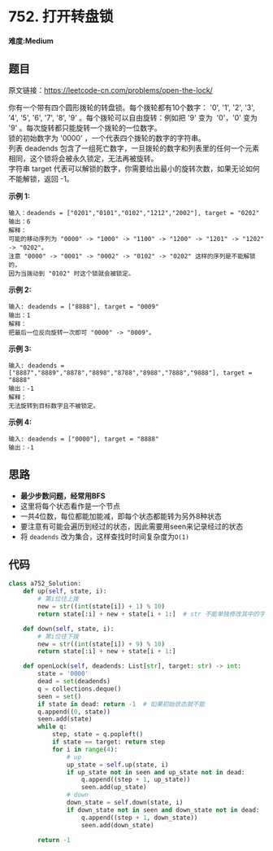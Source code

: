 # 752. 打开转盘锁
**难度:Medium**
## 题目
原文链接：https://leetcode-cn.com/problems/open-the-lock/

你有一个带有四个圆形拨轮的转盘锁。每个拨轮都有10个数字： '0', '1', '2', '3', '4', '5', '6', '7', '8', '9' 。每个拨轮可以自由旋转：例如把 '9' 变为  '0'，'0' 变为 '9' 。每次旋转都只能旋转一个拨轮的一位数字。  
锁的初始数字为 '0000' ，一个代表四个拨轮的数字的字符串。  
列表 deadends 包含了一组死亡数字，一旦拨轮的数字和列表里的任何一个元素相同，这个锁将会被永久锁定，无法再被旋转。  
字符串 target 代表可以解锁的数字，你需要给出最小的旋转次数，如果无论如何不能解锁，返回 -1。

**示例 1:**
```
输入：deadends = ["0201","0101","0102","1212","2002"], target = "0202"
输出：6
解释：
可能的移动序列为 "0000" -> "1000" -> "1100" -> "1200" -> "1201" -> "1202" -> "0202"。
注意 "0000" -> "0001" -> "0002" -> "0102" -> "0202" 这样的序列是不能解锁的，
因为当拨动到 "0102" 时这个锁就会被锁定。
```
**示例 2:**
```
输入: deadends = ["8888"], target = "0009"
输出：1
解释：
把最后一位反向旋转一次即可 "0000" -> "0009"。
```
**示例 3:**
```
输入: deadends = ["8887","8889","8878","8898","8788","8988","7888","9888"], target = "8888"
输出：-1
解释：
无法旋转到目标数字且不被锁定。
```
**示例 4:**
```
输入: deadends = ["0000"], target = "8888"
输出：-1
```

## 思路
* **最少步数问题，经常用BFS**
* 这里将每个状态看作是一个节点
* 一共4位数，每位都能加能减，即每个状态都能转为另外8种状态
* 要注意有可能会遍历到经过的状态，因此需要用seen来记录经过的状态
* 将 `deadends` 改为集合，这样查找时时间复杂度为`O(1)`

## 代码
```python
class a752_Solution:
    def up(self, state, i):
        # 第i位往上拨
        new = str((int(state[i]) + 1) % 10)
        return state[:i] + new + state[i + 1:]  # str 不能单独修改其中的字符

    def down(self, state, i):
        # 第i位往下拨
        new = str((int(state[i]) + 9) % 10)
        return state[:i] + new + state[i + 1:]

    def openLock(self, deadends: List[str], target: str) -> int:
        state = '0000'
        dead = set(deadends)
        q = collections.deque()
        seen = set()
        if state in dead: return -1  # 如果初始状态就不能
        q.append((0, state))
        seen.add(state)
        while q:
            step, state = q.popleft()
            if state == target: return step
            for i in range(4):
                # up
                up_state = self.up(state, i)
                if up_state not in seen and up_state not in dead:
                    q.append((step + 1, up_state))
                    seen.add(up_state)
                # down
                down_state = self.down(state, i)
                if down_state not in seen and down_state not in dead:
                    q.append((step + 1, down_state))
                    seen.add(down_state)

        return -1
```
